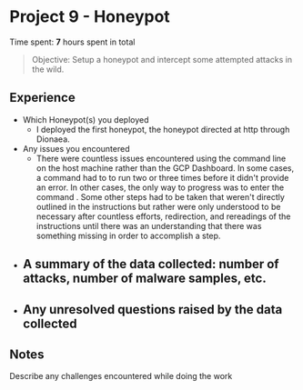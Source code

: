 # Project 9 - Honeypot

Time spent: **7** hours spent in total

> Objective: Setup a honeypot and intercept some attempted attacks in the wild.

## Experience

* Which Honeypot(s) you deployed
  - I deployed the first honeypot, the honeypot directed at http through Dionaea.
* Any issues you encountered
  - There were countless issues encountered using the command line on the host machine rather than the GCP Dashboard. In some cases, a command had to to run two or three times before it didn't provide an error. In other cases, the only way to progress was to enter the command . Some other steps had to be taken that weren't directly outlined in the instructions but rather were only understood to be necessary after countless efforts, redirection, and rereadings of the instructions until there was an understanding that there was something missing in order to accomplish a step.
* A summary of the data collected: number of attacks, number of malware samples, etc.
  - 
* Any unresolved questions raised by the data collected
  - 

## Notes

Describe any challenges encountered while doing the work

